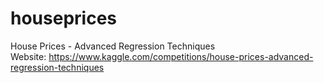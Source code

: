 # houseprices
House Prices - Advanced Regression Techniques \
Website: https://www.kaggle.com/competitions/house-prices-advanced-regression-techniques
